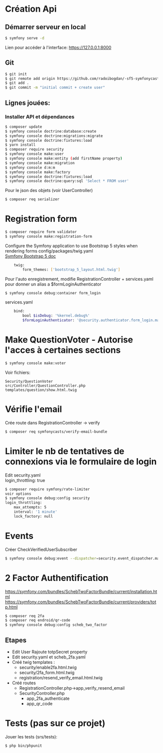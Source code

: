 # Création Api

## Démarrer serveur en local
```bash
$ symfony serve -d
```
Lien pour accéder à l'interface: https://127.0.0.1:8000

## Git 
```bash
$ git init
$ git remote add origin https://github.com/radoibogdan/-sf5-symfonycasts-security.git
$ git add .
$ git commit -m "initial commit + create user"
```

## Lignes jouées:
### Installer API et dépendances
```bash
$ composer update
$ symfony console doctrine:database:create
$ symfony console doctrine:migrations:migrate
$ symfony console doctrine:fixtures:load
$ yarn install
$ composer require security
$ symfony console make:user
$ symfony console make:entity (add firstName property)
$ symfony console make:migration
$ symfony console d:m:m
$ symfony console make:factory
$ symfony console doctrine:fixtures:load
$ symfony console doctrine:query:sql 'Select * FROM user'
```

Pour le json des objets (voir UserController)
```bash
$ composer req serializer
```

# Registration form

```bash
$ composer require form validator
$ symfony console make:registration-form
```

Configure the Symfony application to use Bootstrap 5 styles when rendering forms
config/packages/twig.yaml  
 [Symfony Bootstrap 5 doc][1]  
```bash
    twig:  
        form_themes: ['bootstrap_5_layout.html.twig']
```

Pour l'auto enregistrement, modifie RegistrationController + services.yaml pour donner un alias a $formLoginAuthenticator
```bash
$ symfony console debug:container form_login
```
services.yaml
```bash
    bind:
        bool $isDebug: '%kernel.debug%'
        $formLoginAuthenticator: '@security.authenticator.form_login.main'
```

# Make QuestionVoter - Autorise l'acces à certaines sections
```bash
$ symfony console make:voter
```
Voir fichiers:

    Security/QuestionVoter
    src/Controller/QuestionController.php
    templates/question/show.html.twig

# Vérifie l'email
Crée route dans RegistrationController -> verify
```bash
$ composer req symfonycasts/verify-email-bundle
```

# Limiter le nb de tentatives de connexions via le formulaire de login
Edit security.yaml  
login_throttling: true
```bash
$ composer require symfony/rate-limiter
voir options
$ symfony console debug:config security
login_throttling:
    max_attempts: 5
    interval: '1 minute'
    lock_factory: null
```

# Events
Créer CheckVerifiedUserSubscriber
```bash
$ symfony console debug:event --dispatcher=security.event_dispatcher.main
```

# 2 Factor Authentification
https://symfony.com/bundles/SchebTwoFactorBundle/current/installation.html
https://symfony.com/bundles/SchebTwoFactorBundle/current/providers/totp.html
```bash
$ composer req 2fa
$ composer req endroid/qr-code
$ symfony console debug:config scheb_two_factor
```
## Etapes
- Edit User Rajoute totpSecret property
- Edit security.yaml et scheb_2fa.yaml
- Créé twig templates : 
  - security/enable2fa.html.twig 
  - security/2fa_form.html.twig
  - registration/resend_verify_email.html.twig
- Créé routes 
  - RegistrationController.php->app_verify_resend_email
  - SecurityController.php
    - app_2fa_authenticate
    - app_qr_code


# Tests (pas sur ce projet)
Jouer les tests (srs/tests):

```bash
$ php bin/phpunit
```

[1]: https://symfony.com/doc/current/form/bootstrap5.html
